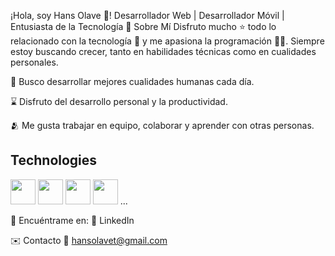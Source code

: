  ¡Hola, soy Hans Olave 👋!
Desarrollador Web | Desarrollador Móvil | Entusiasta de la Tecnología
🚀 Sobre Mí
Disfruto mucho ⭐ todo lo relacionado con la tecnología 🤖 y me apasiona la programación 👨‍💻. Siempre estoy buscando crecer, tanto en habilidades técnicas como en cualidades personales.

🌿 Busco desarrollar mejores cualidades humanas cada día.

⌛ Disfruto del desarrollo personal y la productividad.

🫂 Me gusta trabajar en equipo, colaborar y aprender con otras personas.

## Technologies

<img src="https://cdn.jsdelivr.net/gh/devicons/devicon/icons/html5/html5-original.svg" width="40"/>
<img src="https://cdn.jsdelivr.net/gh/devicons/devicon/icons/css3/css3-original.svg" width="40"/>
<img src="https://cdn.jsdelivr.net/gh/devicons/devicon/icons/javascript/javascript-original.svg" width="40"/>
<img src="https://cdn.jsdelivr.net/gh/devicons/devicon/icons/react/react-original.svg" width="40"/>
...




🔗 Encuéntrame en:
💼 LinkedIn

✉️ Contacto
📧 hansolavet@gmail.com




  >




